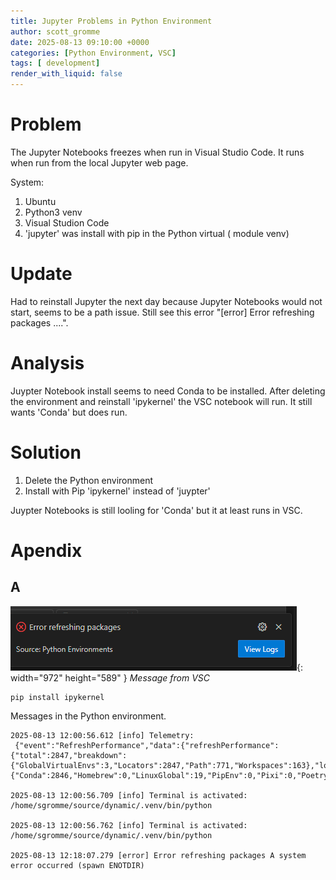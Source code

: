 ```yaml
---
title: Jupyter Problems in Python Environment
author: scott_gromme
date: 2025-08-13 09:10:00 +0000
categories: [Python Environment, VSC]
tags: [ development]
render_with_liquid: false
---
```


# Problem

The Jupyter Notebooks freezes when run in Visual Studio Code.  It runs when run from the local Jupyter web page.

System:
1. Ubuntu
2. Python3 venv
3. Visual Studion Code
4. 'jupyter' was install with pip in the Python virtual ( module venv)

# Update
Had to reinstall Jupyter the next day because Jupyter Notebooks would not start, seems to be a path issue.
Still see this error "[error] Error refreshing packages  ....".

# Analysis

Juypter Notebook install seems to need Conda to be installed.  After deleting the environment and reinstall 'ipykernel' the VSC notebook will run.  It still wants 'Conda' but does run.


# Solution

1. Delete the Python environment
2. Install with Pip 'ipykernel' instead of 'juypter'

Juypter Notebooks is still looling for 'Conda' but it at least runs in VSC.

# Apendix

## A


![Desktop View](assets/img/posts/pythonenvironments.png){: width="972" height="589" }
_Message from VSC_



```env
pip install ipykernel 
```

Messages in the Python environment.

```
2025-08-13 12:00:56.612 [info] Telemetry:  {"event":"RefreshPerformance","data":{"refreshPerformance":{"total":2847,"breakdown":{"GlobalVirtualEnvs":3,"Locators":2847,"Path":771,"Workspaces":163},"locators":{"Conda":2846,"Homebrew":0,"LinuxGlobal":19,"PipEnv":0,"Pixi":0,"Poetry":56,"PyEnv":52,"Venv":0,"VirtualEnv":0,"VirtualEnvWrapper":0}}}}

2025-08-13 12:00:56.709 [info] Terminal is activated: /home/sgromme/source/dynamic/.venv/bin/python

2025-08-13 12:00:56.762 [info] Terminal is activated: /home/sgromme/source/dynamic/.venv/bin/python

2025-08-13 12:18:07.279 [error] Error refreshing packages A system error occurred (spawn ENOTDIR)
```


